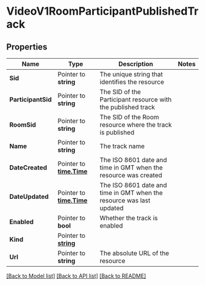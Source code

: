 # VideoV1RoomParticipantPublishedTrack

## Properties

Name | Type | Description | Notes
------------ | ------------- | ------------- | -------------
**Sid** | Pointer to **string** | The unique string that identifies the resource |
**ParticipantSid** | Pointer to **string** | The SID of the Participant resource with the published track |
**RoomSid** | Pointer to **string** | The SID of the Room resource where the track is published |
**Name** | Pointer to **string** | The track name |
**DateCreated** | Pointer to [**time.Time**](time.Time.md) | The ISO 8601 date and time in GMT when the resource was created |
**DateUpdated** | Pointer to [**time.Time**](time.Time.md) | The ISO 8601 date and time in GMT when the resource was last updated |
**Enabled** | Pointer to **bool** | Whether the track is enabled |
**Kind** | Pointer to [**string**](RoomParticipantPublishedTrackEnumKind.md) |  |
**Url** | Pointer to **string** | The absolute URL of the resource |

[[Back to Model list]](../README.md#documentation-for-models) [[Back to API list]](../README.md#documentation-for-api-endpoints) [[Back to README]](../README.md)



